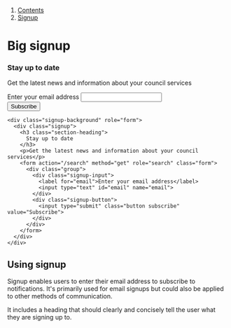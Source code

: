 <div class="breadcrumbs">
  <ol>
    <li><a href="/docs/core/contents">Contents</a></li>
    <li><a href="#">Signup</a></li>
  </ol>
</div>

# Big signup

<div class="signup-background" role="form">
  <div class="signup">
    <h3 class="section-heading">
      Stay up to date 
    </h3>
    <p>Get the latest news and information about your council services</p>
    <form action="/search" method="get" role="search" class="form">
      <div class="group">
        <div class="signup-input">
          <label for="email">Enter your email address</label>
          <input type="text" id="email" name="email">
        </div>
        <div class="signup-button">
          <input type="submit" class="button subscribe" value="Subscribe">
        </div>
      </div>
    </form>
  </div>
</div>

    <div class="signup-background" role="form">
      <div class="signup">
        <h3 class="section-heading">
          Stay up to date 
        </h3>
        <p>Get the latest news and information about your council services</p>
        <form action="/search" method="get" role="search" class="form">
          <div class="group">
            <div class="signup-input">
              <label for="email">Enter your email address</label>
              <input type="text" id="email" name="email">
            </div>
            <div class="signup-button">
              <input type="submit" class="button subscribe" value="Subscribe">
            </div>
          </div>
        </form>
      </div>
    </div>

## Using signup

Signup enables users to enter their email address to subscribe to notifications. It's primarily used for email signups but could also be applied to other methods of communication.

It includes a heading that should clearly and concisely tell the user what they are signing up to.
